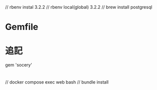 // rbenv instal 3.2.2
// rbenv local(global) 3.2.2
// brew install postgresql

# Gemfile
# 追記
gem 'socery'
#
// docker compose exec web bash
// bundle install


